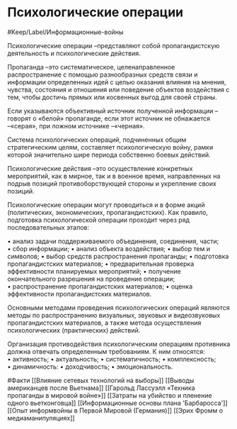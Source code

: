 # Психологические операции

#Keep/Label/Информационные-войны

Психологические операции –представляют собой пропагандистскую деятельность и психологические действия.

Пропаганда –это систематическое, целенаправленное распространение с помощью разнообразных средств связи и информации определенных идей с целью оказания влияния на мнения, чувства, состояния и отношения или поведение объектов воздействия с тем, чтобы достичь прямых или косвенных выгод для своей страны.

Если указываются объективный источник полученной информации –говорят о «белой» пропаганде, если этот источник не обнажается –«серая», при ложном источнике –«черная».

Система психологических операций, подчиненных общим стратегическим целям, составляет психологическую войну, рамки которой значительно шире периода собственно боевых действий.

Психологические действия –это осуществление конкретных мероприятий, как в мирное, так и в военное время, направленных на подрыв позиций противоборствующей стороны и укрепление своих позиций.

Психологические операции могут проводиться и в форме акций (политических, экономических, пропагандистских). Как правило, подготовка психологической операции проходит через ряд последовательных этапов:

• анализ задачи поддерживаемого объединения, соединения, части;
• сбор информации;
• анализ объекта воздействия;
• выбор тем и символов;
• выбор средств распространения пропаганды;
• подготовка пропагандистских материалов;
• предварительная проверка эффективности планируемых мероприятий;
• получение окончательного разрешения на проведение операции;
• распространение пропагандистских материалов; • оценка эффективности пропагандистских материалов.

Основными методами проведения психологических операций являются методы по распространению визуальных, звуковых и видеозвуковых пропагандистских материалов, а также метода осуществления психологических (практических) действий.

Организация противодействия психологическим операциям противника должна отвечать определенным требованиям. К ним относятся:
• активность;
• актуальность;
• систематичность;
• комплексность;
• динамичность:
• доходчивость;
• эмоциональность.

#Факти
[[Влияние сетевых технологий на выборы]]
[[Выводы американцев после Вьетнама]]
[[Гарольд Лассуэлл «Техника пропаганды в мировой войне»]]
[[Затраты на убийство и пленение одного вьетконговца]]
[[Информационные основы плана 'Барбаросса']]
[[Опыт информвойны в Первой Мировой (Германия)]]
[[Эрих Фромм о медиаманипуляциях]]